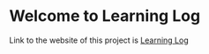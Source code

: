 # Welcome to Learning Log

Link to the website of this project is [Learning Log](http://geek-buddy.herokuapp.com)
